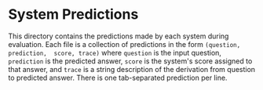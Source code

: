 # System Predictions
This directory contains the predictions made by each system during evaluation.
Each file is a collection of predictions in the form `(question, prediction, 
score, trace)` where `question` is the input question, `prediction` is the 
predicted answer, `score` is the system's score assigned to that answer, and
`trace` is a string description of the derivation from question to predicted
answer. There is one tab-separated prediction per line.
